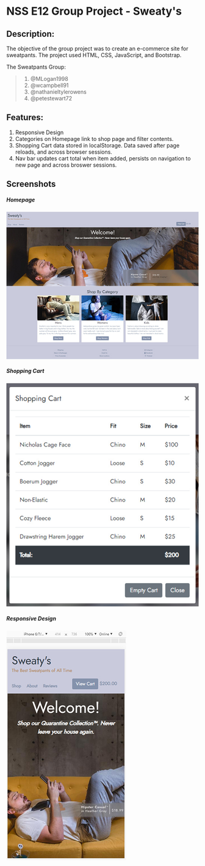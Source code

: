 # NSS E12 Group Project - Sweaty's

## Description:
The objective of the group project was to create an e-commerce site for sweatpants. The project used HTML, CSS, JavaScript, and Bootstrap. 

The Sweatpants Group:
>1. @MLogan1998
>1. @wcampbell91
>1. @nathanieltylerowens
>4. @petestewart72

## Features:
1. Responsive Design
1. Categories on Homepage link to shop page and filter contents.
1. Shopping Cart data stored in localStorage. Data saved after page reloads, and across browser sessions.
1. Nav bar updates cart total when item added, persists on navigation to new page and across broswer sessions. 

## Screenshots
 ##### Homepage
![Homepage](images/readme1.jpg)
##### Shopping Cart
![Shopping Cart](images/readme2.jpg)
##### Responsive Design
![Responsive View](images/readme3.jpg)